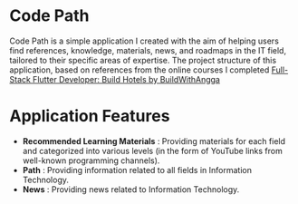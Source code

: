 # Code Path

Code Path is a simple application I created with the aim of helping users find references, knowledge, materials, news, and roadmaps in the IT field, tailored to their specific areas of expertise.
The project structure of this application, based on references from the online courses I completed [Full-Stack Flutter Developer: Build Hotels by BuildWithAngga](https://buildwithangga.com/kelas/course-playing/RZaMzdeO2K)

# Application Features
- **Recommended Learning Materials** : Providing materials for each field and categorized into various levels (in the form of YouTube links from well-known programming channels).
- **Path** : Providing information related to all fields in Information Technology.
- **News** : Providing news related to Information Technology.
